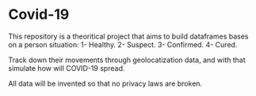 # Covid-19


This repository is a theoritical project that aims to build dataframes bases on a person situation:
1- Healthy.
2- Suspect.
3- Confirmed.
4- Cured.

Track down their movements through geolocatization data, and with that simulate how will COVID-19 spread. 

All data will be invented so that no privacy laws are broken.
